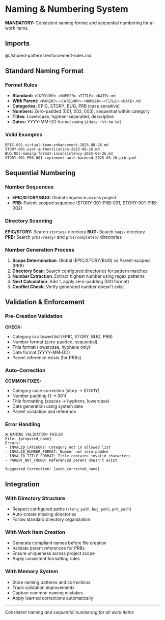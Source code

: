 # Naming & Numbering System

**MANDATORY:** Consistent naming format and sequential numbering for all work items.

## Imports
@./shared-patterns/enforcement-rules.md

## Standard Naming Format

### Format Rules
- **Standard:** `<CATEGORY>-<NUMBER>-<TITLE>-<DATE>.md`
- **With Parent:** `<PARENT>-<CATEGORY>-<NUMBER>-<TITLE>-<DATE>.md`
- **Categories:** EPIC, STORY, BUG, PRB (case sensitive)
- **Numbers:** Zero-padded (001, 002, 003), sequential within category
- **Titles:** Lowercase, hyphen-separated, descriptive
- **Dates:** YYYY-MM-DD format using `$(date +%Y-%m-%d)`

### Valid Examples
```
EPIC-001-virtual-team-enhancement-2025-08-26.md
STORY-001-user-authentication-2025-08-26.md
BUG-005-naming-format-inconsistency-2025-08-26.md
STORY-001-PRB-001-implement-auth-backend-2025-08-26.prb.yaml
```

## Sequential Numbering

### Number Sequences
- **EPIC/STORY/BUG:** Global sequence across project
- **PRB:** Parent-scoped sequence (STORY-001-PRB-001, STORY-001-PRB-002)

### Directory Scanning
**EPIC/STORY:** Search `stories/` directory
**BUG:** Search `bugs/` directory  
**PRB:** Search `prbs/ready/` and `prbs/completed/` directories

### Number Generation Process
1. **Scope Determination**: Global (EPIC/STORY/BUG) vs Parent-scoped (PRB)
2. **Directory Scan**: Search configured directories for pattern matches
3. **Number Extraction**: Extract highest number using regex patterns
4. **Next Calculation**: Add 1, apply zero-padding (001 format)
5. **Conflict Check**: Verify generated number doesn't exist

## Validation & Enforcement

### Pre-Creation Validation
**CHECK:**
- Category in allowed list (EPIC, STORY, BUG, PRB)
- Number format (zero-padded, sequential)
- Title format (lowercase, hyphens only)
- Date format (YYYY-MM-DD)
- Parent reference exists (for PRBs)

### Auto-Correction
**COMMON FIXES:**
- Category case correction (story → STORY)
- Number padding (1 → 001)
- Title formatting (spaces → hyphens, lowercase)
- Date generation using system date
- Parent validation and reference

### Error Handling
```
❌ NAMING VALIDATION FAILED
File: {proposed_name}
Errors:
- INVALID_CATEGORY: Category not in allowed list
- INVALID_NUMBER_FORMAT: Number not zero-padded
- INVALID_TITLE_FORMAT: Title contains invalid characters
- PARENT_NOT_FOUND: Referenced parent doesn't exist

Suggested Correction: {auto_corrected_name}
```

## Integration

### With Directory Structure
- Respect configured paths (`story_path`, `bug_path`, `prb_path`)
- Auto-create missing directories
- Follow standard directory organization

### With Work Item Creation
- Generate compliant names before file creation
- Validate parent references for PRBs
- Ensure uniqueness across project scope
- Apply consistent formatting rules

### With Memory System
- Store naming patterns and corrections
- Track validation improvements
- Capture common naming mistakes
- Apply learned corrections automatically

---
*Consistent naming and sequential numbering for all work items*